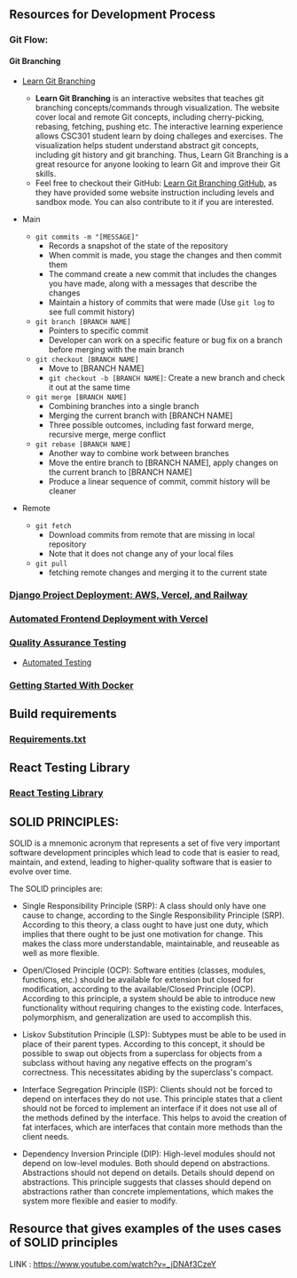 ## Resources for Development Process


### Git Flow:
#### Git Branching
* [Learn Git Branching](https://learngitbranching.js.org/)
  * **Learn Git Branching** is an interactive websites that teaches git branching concepts/commands through visualization. The website cover local and remote Git concepts, including cherry-picking, rebasing, fetching, pushing etc. The interactive learning experience allows CSC301 student learn by doing challeges and exercises. The visualization helps student understand abstract git concepts, including git history and git branching. Thus, Learn Git Branching is a great resource for anyone looking to learn Git and improve their Git skills.
  * Feel free to checkout their GitHub: [Learn Git Branching GitHub](https://github.com/pcottle/learnGitBranching), as they have provided some website instruction including levels and sandbox mode. You can also contribute to it if you are interested.
* Main
  * ```git commits -m "[MESSAGE]"```
     * Records a snapshot of the state of the repository
     * When commit is made, you stage the changes and then commit them
     * The command create a new commit that includes the changes you have made, along with a messages that describe the changes
     * Maintain a history of commits that were made (Use ```git log``` to see full commit history)
  * ```git branch [BRANCH NAME]```
     * Pointers to specific commit
     * Developer can work on a specific feature or bug fix on a branch before merging with the main branch
  * ```git checkout [BRANCH NAME]```
     * Move to [BRANCH NAME] 
     * ```git checkout -b [BRANCH NAME]```: Create a new branch and check it out at the same time 
  * ```git merge [BRANCH NAME]```
     * Combining branches into a single branch
     * Merging the current branch with [BRANCH NAME]
     * Three possible outcomes, including fast forward merge, recursive merge, merge conflict
  * ```git rebase [BRANCH NAME]```
     * Another way to combine work between branches
     * Move the entire branch to [BRANCH NAME], apply changes on the current branch to [BRANCH NAME]
     * Produce a linear sequence of commit, commit history will be cleaner

* Remote
  * ```git fetch```
     * Download commits from remote that are missing in local repository
     * Note that it does not change any of your local files
  * ```git pull```
     * fetching remote changes and merging it to the current state


### [Django Project Deployment: AWS, Vercel, and Railway](./Development_Process/Django_Deployment_AWS_Railway_Vercel.md)
### [Automated Frontend Deployment with Vercel](./Development_Process/Frontend_Automated_Deployment_Vercel.md)
### [Quality Assurance Testing](./Development_Process/QA_testing.md)
- [Automated Testing](./Development_Process/Automated_Testing.md)
### [Getting Started With Docker](./Development_Process/Docker.md)


## Build requirements
### [Requirements.txt](./Development_Process/Build_Requirements/Requirements_txt.md)

## React Testing Library
### [React Testing Library](./Development_Process/React_Testing_Library.md)

## SOLID PRINCIPLES: 

SOLID is a mnemonic acronym that represents a set of five very important software development principles which lead to code that is easier to read, maintain, and extend, leading to higher-quality software that is easier to evolve over time.

The SOLID principles are:

 - Single Responsibility Principle (SRP): A class should only have one cause to change, according to the Single Responsibility Principle (SRP). According to this theory, a class ought to have just one duty, which implies that there ought to be just one motivation for change. This makes the class more understandable, maintainable, and reuseable as well as more flexible.

 - Open/Closed Principle (OCP): Software entities (classes, modules, functions, etc.) should be available for extension but closed for modification, according to the available/Closed Principle (OCP). According to this principle, a system should be able to introduce new functionality without requiring changes to the existing code. Interfaces, polymorphism, and generalization are used to accomplish this.

 - Liskov Substitution Principle (LSP): Subtypes must be able to be used in place of their parent types. According to this concept, it should be possible to swap out objects from a superclass for objects from a subclass without having any negative effects on the program's correctness. This necessitates abiding by the superclass's compact.

 - Interface Segregation Principle (ISP): Clients should not be forced to depend on interfaces they do not use. This principle states that a client should not be forced to implement an interface if it does not use all of the methods defined by the interface. This helps to avoid the creation of fat interfaces, which are interfaces that contain more methods than the client needs.

 - Dependency Inversion Principle (DIP): High-level modules should not depend on low-level modules. Both should depend on abstractions. Abstractions should not depend on details. Details should depend on abstractions. This principle suggests that classes should depend on abstractions rather than concrete implementations, which makes the system more flexible and easier to modify.
 
 
 ## Resource that gives examples of the uses cases of SOLID principles
  LINK :  https://www.youtube.com/watch?v=_jDNAf3CzeY 

